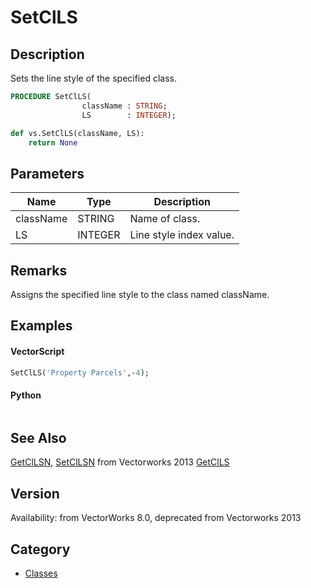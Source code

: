 # SetClLS

## Description
Sets the line style of the specified class.

```pascal
PROCEDURE SetClLS(
				className : STRING;
				LS        : INTEGER);
```

```python
def vs.SetClLS(className, LS):
    return None
```

## Parameters
|Name|Type|Description|
|---|---|---|
|className|STRING|Name of class.|
|LS|INTEGER|Line style index value.|

## Remarks
Assigns the specified line style to the class named className.

## Examples
#### VectorScript ####
```pascal
SetClLS('Property Parcels',-4);
```
#### Python ####
```python

```

## See Also
[GetClLSN](GetClLSN.md), [SetClLSN](SetClLSN.md) from Vectorworks 2013
[GetClLS](GetClLS.md)

## Version
Availability: from VectorWorks 8.0, deprecated from Vectorworks 2013

## Category
* [Classes](../Categories/Classes.md)
